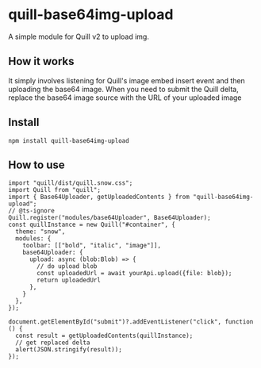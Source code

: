 # quill-base64img-upload

A simple module for Quill v2 to upload img.

## How it works
It simply involves listening for Quill's image embed insert event and then uploading the base64 image. When you need to submit the Quill delta, replace the base64 image source with the URL of your uploaded image
## Install

```
npm install quill-base64img-upload
```
## How to use

```
import "quill/dist/quill.snow.css";
import Quill from "quill";
import { Base64Uploader, getUploadedContents } from "quill-base64img-upload";
// @ts-ignore
Quill.register("modules/base64Uploader", Base64Uploader);
const quillInstance = new Quill("#container", {
  theme: "snow",
  modules: {
    toolbar: [["bold", "italic", "image"]],
    base64Uploader: {
      upload: async (blob:Blob) => {
        // do upload blob
        const uploadedUrl = await yourApi.upload({file: blob});
        return uploadedUrl
      },
    }
  },
});

document.getElementById("submit")?.addEventListener("click", function () {
  const result = getUploadedContents(quillInstance);
  // get replaced delta
  alert(JSON.stringify(result)); 
});
```
